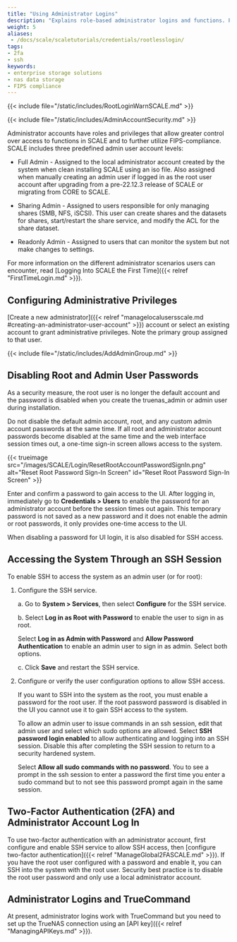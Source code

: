 ```yaml
---
title: "Using Administrator Logins"
description: "Explains role-based administrator logins and functions. Provides instructions on configuring SSH and working with the admin and root user passwords."
weight: 5
aliases:
 - /docs/scale/scaletutorials/credentials/rootlesslogin/
tags:
- 2fa
- ssh
keywords:
- enterprise storage solutions
- nas data storage 
- FIPS compliance
---
```


{{< include file="/static/includes/RootLoginWarnSCALE.md" >}}

{{< include file="/static/includes/AdminAccountSecurity.md" >}}

Administrator accounts have roles and privileges that allow greater control over access to functions in SCALE and to further utilize FIPS-compliance.
SCALE includes three predefined admin user account levels:

* Full Admin - Assigned to the local administrator account created by the system when clean installing SCALE using an <file>iso</file> file.
  Also assigned when manually creating an admin user if logged in as the root user account after upgrading from a pre-22.12.3 release of SCALE or migrating from CORE to SCALE.

* Sharing Admin - Assigned to users responsible for only managing shares (SMB, NFS, iSCSI).
  This user can create shares and the datasets for shares, start/restart the share service, and modify the ACL for the share dataset.

* Readonly Admin - Assigned to users that can monitor the system but not make changes to settings.

For more information on the different administrator scenarios users can encounter, read [Logging Into SCALE the First Time]({{< relref "FirstTimeLogin.md" >}}).

## Configuring Administrative Privileges

[Create a new administrator]({{< relref "managelocalusersscale.md #creating-an-administrator-user-account" >}}) account or select an existing account to grant administrative privileges.
Note the primary group assigned to that user.

{{< include file="/static/includes/AddAdminGroup.md" >}}

## Disabling Root and Admin User Passwords

As a security measure, the root user is no longer the default account and the password is disabled when you create the truenas_admin or admin user during installation.

Do not disable the default admin account, root, and any custom admin account passwords at the same time.
If all root and administrator account passwords become disabled at the same time and the web interface session times out, a one-time sign-in screen allows access to the system.

{{< trueimage src="/images/SCALE/Login/ResetRootAccountPasswordSignIn.png" alt="Reset Root Password Sign-In Screen" id="Reset Root Password Sign-In Screen" >}}

Enter and confirm a password to gain access to the UI.
After logging in, immediately go to **Credentials > Users** to enable the password for an administrator account before the session times out again.
This temporary password is not saved as a new password and it does not enable the admin or root passwords, it only provides one-time access to the UI.

When disabling a password for UI login, it is also disabled for SSH access.

## Accessing the System Through an SSH Session

To enable SSH to access the system as an admin user (or for root):

1. Configure the SSH service.

   a. Go to **System > Services**, then select **Configure** for the SSH service.

   b. Select **Log in as Root with Password** to enable the user to sign in as root.

      Select **Log in as Admin with Password** and **Allow Password Authentication** to enable an admin user to sign in as admin. Select both options.

   c. Click **Save** and restart the SSH service.

2. Configure or verify the user configuration options to allow SSH access.

   If you want to SSH into the system as the root, you must enable a password for the root user.
   If the root password password is disabled in the UI you cannot use it to gain SSH access to the system.

   To allow an admin user to issue commands in an ssh session, edit that admin user and select which sudo options are allowed.
   Select **SSH password login enabled** to allow authenticating and logging into an SSH session.
   Disable this after completing the SSH session to return to a security hardened system.

   Select **Allow all sudo commands with no password**.
   You to see a prompt in the ssh session to enter a password the first time you enter a sudo command but to not see this password prompt again in the same session.

## Two-Factor Authentication (2FA) and Administrator Account Log In

To use two-factor authentication with an administrator account, first configure and enable SSH service to allow SSH access, then [configure two-factor authentication]({{< relref "ManageGlobal2FASCALE.md" >}}).
If you have the root user configured with a password and enable it, you can SSH into the system with the root user.
Security best practice is to disable the root user password and only use a local administrator account.

## Administrator Logins and TrueCommand

At present, administrator logins work with TrueCommand but you need to set up the TrueNAS connection using an [API key]({{< relref "ManagingAPIKeys.md" >}}).
